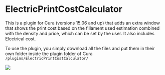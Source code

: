 # ElectricPrintCostCalculator
This is a plugin for Cura (versions 15.06 and up) that adds an extra window that shows the print cost based on the fillament used estimation combined with the density and price, which can be set by the user.
It also includes Electrical cost.

To use the plugin, you simply download all the files and put them in their own folder inside the plugin folder of Cura
<br>
```/plugins/ElectricPrintCostCalculator/```


<img src="https://cloud.githubusercontent.com/assets/6833516/26550419/f447cf3a-447d-11e7-8f94-7908a3076ae9.png"></img>

